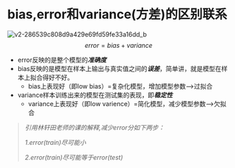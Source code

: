 # bias,error和variance(方差)的区别联系

![v2-286539c808d9a429e69fd59fe33a16dd_b](/Users/songrui/Downloads/v2-286539c808d9a429e69fd59fe33a16dd_b.png)
$$
error=bias+variance
$$

* error反映的是整个模型的***准确度***
* bias反映的是模型在样本上输出与真实值之间的***误差***，简单讲，就是模型在样本上拟合得好不好。
  * bias上表现好（即low bias）=复杂化模型，增加模型参数—>过拟合  
* variance样本训练出来的模型在测试集的表现，即***稳定性***
  * variance上表现好（即low varience）=简化模型，减少模型参数—>欠拟合

> *引用林轩田老师的课的解释,减少error分如下两步：*
>
> *1.error(train)尽可能小*
>
> *2.error(train)尽可能等于error(test)*

